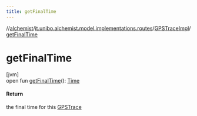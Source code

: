 ```yaml
---
title: getFinalTime
---
```

//[alchemist](../../../index.html)/[it.unibo.alchemist.model.implementations.routes](../index.html)/[GPSTraceImpl](index.html)/[getFinalTime](get-final-time.html)



# getFinalTime



[jvm]\
open fun [getFinalTime](get-final-time.html)(): [Time](../../it.unibo.alchemist.model.interfaces/-time/index.html)



#### Return



the final time for this [GPSTrace](../../it.unibo.alchemist.model.interfaces/-g-p-s-trace/index.html)




